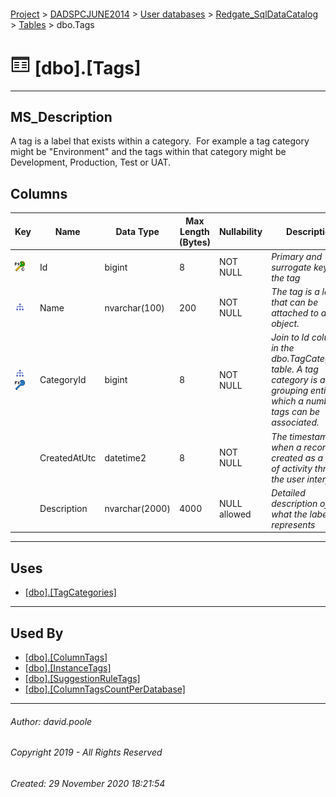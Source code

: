#### 

[Project](../../../../readme.md) > [DADSPCJUNE2014](../../../readme.md) > [User databases](../../readme.md) > [Redgate_SqlDataCatalog](../readme.md) > [Tables](Tables.md) > dbo.Tags

# ![Tables](../../../../Images/Table32.png) [dbo].[Tags]

---

## <a name="#description"></a>MS_Description

A tag is a label that exists within a category.  For example a tag category might be "Environment" and the tags within that category might be Development, Production, Test or UAT.

## <a name="#columns"></a>Columns

| Key | Name | Data Type | Max Length (Bytes) | Nullability | Description |
|---|---|---|---|---|---|
| [![Cluster Primary Key PK_Tags: Id](../../../../Images/pkcluster.png)](#indexes) | Id | bigint | 8 | NOT NULL | _Primary and surrogate key for the tag_ |
| [![Indexes IX_Tags_CategoryId_Name](../../../../Images/Index.png)](#indexes) | Name | nvarchar(100) | 200 | NOT NULL | _The tag is a label that can be attached to an object._ |
| [![Indexes IX_Tags_CategoryId_Name](../../../../Images/Index.png)](#indexes)[![Foreign Keys FK_Tags_TagCategories_CategoryId: [dbo].[TagCategories].CategoryId](../../../../Images/fk.png)](#foreignkeys) | CategoryId | bigint | 8 | NOT NULL | _Join to Id column in the dbo.TagCategories table. A tag category is a grouping entity to which a number of tags can be associated._ |
|  | CreatedAtUtc | datetime2 | 8 | NOT NULL | _The timestamp for when a record was created as a result of activity through the user interface_ |
|  | Description | nvarchar(2000) | 4000 | NULL allowed | _Detailed description of what the label represents_ |


---

## <a name="#uses"></a>Uses

* [[dbo].[TagCategories]](TagCategories.md)


---

## <a name="#usedby"></a>Used By

* [[dbo].[ColumnTags]](ColumnTags.md)
* [[dbo].[InstanceTags]](InstanceTags.md)
* [[dbo].[SuggestionRuleTags]](SuggestionRuleTags.md)
* [[dbo].[ColumnTagsCountPerDatabase]](../Views/ColumnTagsCountPerDatabase.md)


---

###### Author:  david.poole

###### Copyright 2019 - All Rights Reserved

###### Created: 29 November 2020 18:21:54


